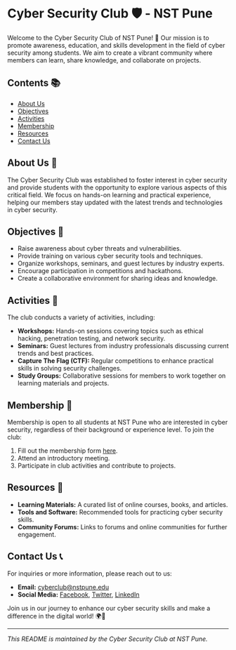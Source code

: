 # Cyber Security Club 🛡️ - NST Pune

Welcome to the Cyber Security Club of NST Pune! 🎉 Our mission is to promote awareness, education, and skills development in the field of cyber security among students. We aim to create a vibrant community where members can learn, share knowledge, and collaborate on projects.

## Contents 📚

- [About Us](#about-us)
- [Objectives](#objectives)
- [Activities](#activities)
- [Membership](#membership)
- [Resources](#resources)
- [Contact Us](#contact-us)

## About Us 👥

The Cyber Security Club was established to foster interest in cyber security and provide students with the opportunity to explore various aspects of this critical field. We focus on hands-on learning and practical experience, helping our members stay updated with the latest trends and technologies in cyber security.

## Objectives 🎯

- Raise awareness about cyber threats and vulnerabilities.
- Provide training on various cyber security tools and techniques.
- Organize workshops, seminars, and guest lectures by industry experts.
- Encourage participation in competitions and hackathons.
- Create a collaborative environment for sharing ideas and knowledge.

## Activities 🎉

The club conducts a variety of activities, including:

- **Workshops:** Hands-on sessions covering topics such as ethical hacking, penetration testing, and network security.
- **Seminars:** Guest lectures from industry professionals discussing current trends and best practices.
- **Capture The Flag (CTF):** Regular competitions to enhance practical skills in solving security challenges.
- **Study Groups:** Collaborative sessions for members to work together on learning materials and projects.

## Membership 📝

Membership is open to all students at NST Pune who are interested in cyber security, regardless of their background or experience level. To join the club:

1. Fill out the membership form [here](link-to-form).
2. Attend an introductory meeting.
3. Participate in club activities and contribute to projects.

## Resources 📖

- **Learning Materials:** A curated list of online courses, books, and articles.
- **Tools and Software:** Recommended tools for practicing cyber security skills.
- **Community Forums:** Links to forums and online communities for further engagement.

## Contact Us 📞

For inquiries or more information, please reach out to us:

- **Email:** [cyberclub@nstpune.edu](mailto:cyberclub@nstpune.edu)
- **Social Media:** [Facebook](link), [Twitter](link), [LinkedIn](link)

Join us in our journey to enhance our cyber security skills and make a difference in the digital world! 🌍🔐

---

*This README is maintained by the Cyber Security Club at NST Pune.*

